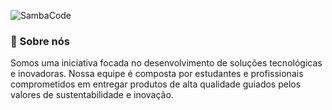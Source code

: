 ![SambaCode](https://sambacode.com.br/_next/image?url=%2FSambaCode.png&w=384&q=75)

### 🎯 Sobre nós
Somos uma iniciativa focada no desenvolvimento de soluções tecnológicas e inovadoras. Nossa equipe é composta por estudantes e profissionais comprometidos em entregar produtos de alta qualidade guiados pelos valores de sustentabilidade e inovação.
